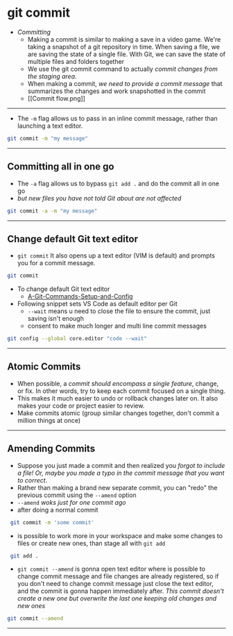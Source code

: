 # git commit

- _Committing_
  - Making a commit is similar to making a save in a video game. We're taking a snapshot of a git repository in time. When saving a file, we are saving the state of a single file. With Git, we can save the state of multiple files and folders together
  - We use the git commit command to actually _commit changes from the staging area_.
  - When making a commit, _we need to provide a commit message_ that summarizes the changes and work snapshotted in the commit
  - [[Commit flow.png]]

---

- The `-m` flag allows us to pass in an inline commit message, rather than launching a text editor.

```bash
git commit -m "my message"
```

---

## Committing all in one go

- The `-a` flag allows us to bypass `git add .` and do the commit all in one go
- _but new files you have not told Git about are not affected_

```bash
git commit -a -m "my message"
```

---

## Change default Git text editor

- `git commit` It also opens up a text editor (VIM is default) and prompts you for a commit message.

```bash
git commit
```

- To change default Git text editor
  - [A-Git-Commands-Setup-and-Config](https://git-scm.com/book/en/v2/Appendix-C%3A-Git-Commands-Setup-and-Config)
- Following snippet sets VS Code as default editor per Git
  - `--wait` means u need to close the file to ensure the commit, just saving isn't enough
  - consent to make much longer and multi line commit messages

```bash
git config --global core.editor "code --wait"
```

---

## Atomic Commits

- When possible, a _commit should encompass a single feature_, change, or fix. In other words, try to keep each commit focused on a single thing.
- This makes it much easier to undo or rollback changes later on. It also makes your code or project easier to review.
- Make commits atomic (group similar changes together, don't commit a million things at once)

---

## Amending Commits

- Suppose you just made a commit and then realized you _forgot to include a file! Or, maybe you made a typo in the commit message that you want to correct_.
- Rather than making a brand new separate commit, you can "redo" the previous commit using the `--amend` option
- `--amend` _woks just for one commit ago_
- after doing a normal commit

```bash
 git commit -m 'some commit'
```

- is possible to work more in your workspace and make some changes to files or create new ones, than stage all with `git add`

```bash
 git add .
```

- `git commit --amend` is gonna open text editor where is possible to change commit message and file changes are already registered, so if you don't need to change commit message just close the text editor, and the commit is gonna happen immediately after. _This commit doesn't create a new one but overwrite the last one keeping old changes and new ones_

```bash
git commit --amend
```

---
